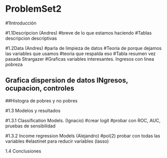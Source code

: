 # ProblemSet2

#1Introducción

#1.1Descripcion (Andres)
#breve de lo que estamos haciendo
#Tablas descripcion descriptivas 

#1.2Data (Andres)
#parla de limpieza de datos
#Teoria de porque dejamos las variables que usamos
#teoria que respalda eso
#Tabla resumen vez pasada Strargazer
#Graficas variables interesantes. Ingresos con linea pobreza
## Grafica dispersion de datos INgresos, ocupacion, controles
##Histogra de pobres y no pobres

#1.3 Modelos y resultados

#1.3.1 Classification Models. (Ignacio)
#crear logit
#probar con ROC, AUC, pruebas de sensibilidad

#1.3.2 Income regression Models (Alejandro)
#pol(2) probar con todas las variables
#elastinet para reducir variables (lasso)

1.4 Conclusiones

